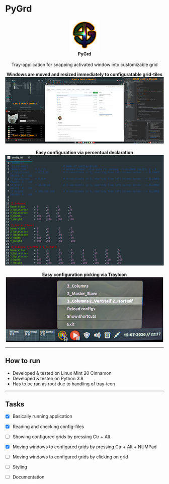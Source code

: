 # PyGrd
<p align="center">
  <img src="icons/PyGrd_96.png"><br>
  <b>PyGrd</b><br>
  <br>
  Tray-application for snapping activated window into customizable grid
</p>
  
<p align="center">
  <b>Windows are moved and resized immediately to configuratable grid-tiles</b><br>
  <img src="documentation/windows.png"><br>
  <br>
  <b>Easy configuration via percentual declaration</b><br>
  <img src="documentation/config.png"><br>
  <br>
  <b>Easy configuration picking via TrayIcon</b><br>
  <img src="documentation/menu.png">
</p>

***
## How to run
- Developed & tested on Linux Mint 20 Cinnamon
- Developed & testen on Python 3.8
- Has to be ran as root due to handling of tray-icon
***
## Tasks
- [x] Basically running application
- [x] Reading and checking config-files
- [ ] Showing configured grids by pressing Ctr + Alt
- [x] Moving windows to configured grids by pressing Ctr + Alt + NUMPad
- [ ] Moving windows to configured grids by clicking on grid

- [ ] Styling
- [ ] Documentation
